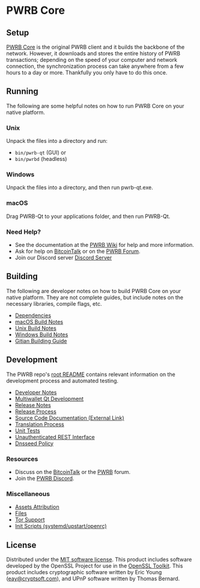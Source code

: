 PWRB Core
=============

Setup
---------------------
[PWRB Core](http://pwrb.org/wallet) is the original PWRB client and it builds the backbone of the network. However, it downloads and stores the entire history of PWRB transactions; depending on the speed of your computer and network connection, the synchronization process can take anywhere from a few hours to a day or more. Thankfully you only have to do this once.

Running
---------------------
The following are some helpful notes on how to run PWRB Core on your native platform.

### Unix

Unpack the files into a directory and run:

- `bin/pwrb-qt` (GUI) or
- `bin/pwrbd` (headless)

### Windows

Unpack the files into a directory, and then run pwrb-qt.exe.

### macOS

Drag PWRB-Qt to your applications folder, and then run PWRB-Qt.

### Need Help?

* See the documentation at the [PWRB Wiki](https://github.com/PWRB-Project/PWRB/wiki)
for help and more information.
* Ask for help on [BitcoinTalk](https://bitcointalk.org/index.php?topic=1262920.0) or on the [PWRB Forum](http://forum.pwrb.org/).
* Join our Discord server [Discord Server](https://discord.pwrb.org)

Building
---------------------
The following are developer notes on how to build PWRB Core on your native platform. They are not complete guides, but include notes on the necessary libraries, compile flags, etc.

- [Dependencies](dependencies.md)
- [macOS Build Notes](build-osx.md)
- [Unix Build Notes](build-unix.md)
- [Windows Build Notes](build-windows.md)
- [Gitian Building Guide](gitian-building.md)

Development
---------------------
The PWRB repo's [root README](/README.md) contains relevant information on the development process and automated testing.

- [Developer Notes](developer-notes.md)
- [Multiwallet Qt Development](multiwallet-qt.md)
- [Release Notes](release-notes.md)
- [Release Process](release-process.md)
- [Source Code Documentation (External Link)](https://www.fuzzbawls.pw/pwrb/doxygen/)
- [Translation Process](translation_process.md)
- [Unit Tests](unit-tests.md)
- [Unauthenticated REST Interface](REST-interface.md)
- [Dnsseed Policy](dnsseed-policy.md)

### Resources
* Discuss on the [BitcoinTalk](https://bitcointalk.org/index.php?topic=1262920.0) or the [PWRB](http://forum.pwrb.org/) forum.
* Join the [PWRB Discord](https://discord.pwrb.org).

### Miscellaneous
- [Assets Attribution](assets-attribution.md)
- [Files](files.md)
- [Tor Support](tor.md)
- [Init Scripts (systemd/upstart/openrc)](init.md)

License
---------------------
Distributed under the [MIT software license](/COPYING).
This product includes software developed by the OpenSSL Project for use in the [OpenSSL Toolkit](https://www.openssl.org/). This product includes
cryptographic software written by Eric Young ([eay@cryptsoft.com](mailto:eay@cryptsoft.com)), and UPnP software written by Thomas Bernard.
